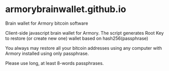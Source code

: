 armorybrainwallet.github.io
===========================

Brain wallet for Armory bitcoin software

Client-side javascript brain wallet for Armory.
The script generates Root Key to restore (or create new one) wallet based on hash256(passphrase)

You always may restore all your bitcoin addresses using any computer with Armory installed using only passphrase.

Please use long, at least 8-words passphrases.

